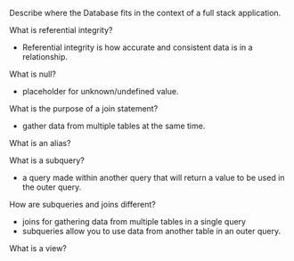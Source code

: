 Describe where the Database fits in the context of a full stack application. 

What is referential integrity?
 - Referential integrity is how accurate and consistent data is in a relationship.

What is null?
 - placeholder for unknown/undefined value. 

What is the purpose of a join statement?
 - gather data from multiple tables at the same time. 

What is an alias?

What is a subquery?
 - a query made within another query that will return a value to be used in the outer query. 

How are subqueries and joins different?
 - joins for gathering data from multiple tables in a single query
 - subqueries allow you to use data from another table in an outer query. 

What is a view? 

